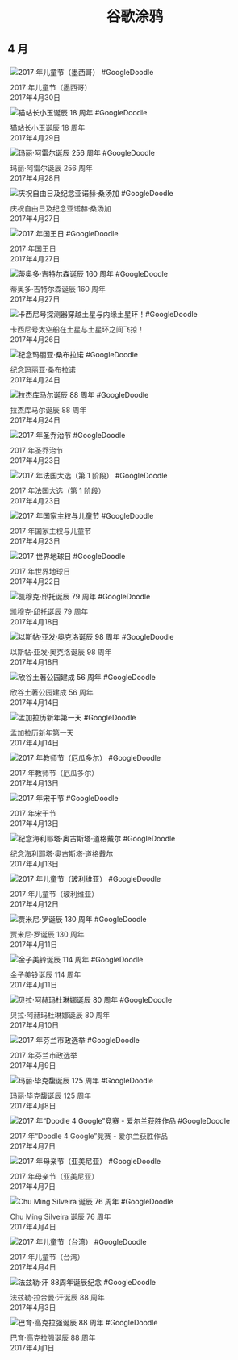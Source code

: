 
<h1 align="center"> 谷歌涂鸦 </h1>




## 4 月

<div class="image">


<img src="https://lh3.googleusercontent.com/POsH-uGyipWg0oKOUks0SyZM8IR6Uso_X9FGdh1Ja_8QPlkvKXEQVBdPJweGKa4z1uoaFsLp7QCUo5wqlWbT9EHRPUeMJ45wR55SseA" alt="2017 年儿童节（墨西哥） #GoogleDoodle" style="margin: 5px"/>
<div class="info" style="font-size: 14px; color:#333333; margin:5px"><div class="title">2017 年儿童节（墨西哥）</div><div class="date">2017年4月30日</div></div>

<img src="https://lh3.googleusercontent.com/wyeF_2wwEDE_ln_ZBDbWYHMFkfhFCHZuXG68UBqCrJEMdHmzG7bOuVJFfKYfK96FgpyO98XDNdkko4vEoXC2EpZYu_HA7jtQd7N9fPmc" alt="猫站长小玉诞辰 18 周年 #GoogleDoodle" style="margin: 5px"/>
<div class="info" style="font-size: 14px; color:#333333; margin:5px"><div class="title">猫站长小玉诞辰 18 周年</div><div class="date">2017年4月29日</div></div>

<img src="https://lh3.googleusercontent.com/t4WMbXp6qSY6HpL1zl0hJPSb_xxTMoMgFrroTK0x74oLgE_3KNXmUEpP-HEtQBJG94j0Z5d7mKXBciqUjWPTWFZ-BinIIPsV0dFOxUw" alt="玛丽·阿雷尔诞辰 256 周年 #GoogleDoodle" style="margin: 5px"/>
<div class="info" style="font-size: 14px; color:#333333; margin:5px"><div class="title">玛丽·阿雷尔诞辰 256 周年</div><div class="date">2017年4月28日</div></div>

<img src="https://lh3.googleusercontent.com/ZFw2I3lbEu-NidMSMpNhH1w2vvgY70J9yapFsLXlBKQj49N1xaSaVh_nOp_7s0jc_QU7iopFfEmh7kVN4ASdsjDts08ndSmGGi00imvP" alt="庆祝自由日及纪念亚诺赫·桑汤加 #GoogleDoodle" style="margin: 5px"/>
<div class="info" style="font-size: 14px; color:#333333; margin:5px"><div class="title">庆祝自由日及纪念亚诺赫·桑汤加</div><div class="date">2017年4月27日</div></div>

<img src="https://lh3.googleusercontent.com/6KS2YSCa0X_c-CGPnOGRUWXzxGBf-YMGt6uOKs94G6IJlKI7UMbCDdcGwnTnMEa51ZpSLcM58kGq_oAT7OJaohEEO38SMZa2qZe3hxic" alt="2017 年国王日 #GoogleDoodle" style="margin: 5px"/>
<div class="info" style="font-size: 14px; color:#333333; margin:5px"><div class="title">2017 年国王日</div><div class="date">2017年4月27日</div></div>

<img src="https://lh3.googleusercontent.com/82zrU9lQzKHQRAKt6bv9mgmC6FOQisKvHqXfgLvmiZVSVOLVk-6Jh5A5C_kvPiG84kJ2qUTk6Ns-VCRmwLZpLkdzsi2g1C9n0dfOiIj00A" alt="蒂奥多·吉特尔森诞辰 160 周年 #GoogleDoodle" style="margin: 5px"/>
<div class="info" style="font-size: 14px; color:#333333; margin:5px"><div class="title">蒂奥多·吉特尔森诞辰 160 周年</div><div class="date">2017年4月27日</div></div>

<img src="https://lh3.googleusercontent.com/iO-oXhaer_m3Q7DzL9cOO_P3_h1OL_A6vnvVcGC1h5cpoHq3McdY-OC-n1fvKqm6a7datRIPTSxQxLAsbLCWdWNAyF2SXYmXpSNKyg2Y" alt="卡西尼号探测器穿越土星与内缘土星环！#GoogleDoodle" style="margin: 5px"/>
<div class="info" style="font-size: 14px; color:#333333; margin:5px"><div class="title">卡西尼号太空船在土星与土星环之间飞掠！</div><div class="date">2017年4月26日</div></div>

<img src="https://lh3.googleusercontent.com/dBF30e9NmGPL408p_FsEyr95HFIQd3P3XFRZzSvh4dGn5ggKpuTNP5YLwhw5mPB2BWpb0C5axWI9q0KiFq8b-Jk_0fZrt5h0mZvwCup8" alt="纪念玛丽亚·桑布拉诺 #GoogleDoodle" style="margin: 5px"/>
<div class="info" style="font-size: 14px; color:#333333; margin:5px"><div class="title">纪念玛丽亚·桑布拉诺</div><div class="date">2017年4月24日</div></div>

<img src="https://lh3.googleusercontent.com/5C-R5cyE219kI36MdME8ljcMiuz_2DjVb4DZodU_ueku4r3yHF39M1WdiTuhIGOcBMtMVk2hePg7VKSTZbeJ2MAwlSzjpL57kfzuHobpww" alt="拉杰库马尔诞辰 88 周年 #GoogleDoodle" style="margin: 5px"/>
<div class="info" style="font-size: 14px; color:#333333; margin:5px"><div class="title">拉杰库马尔诞辰 88 周年</div><div class="date">2017年4月24日</div></div>

<img src="https://lh3.googleusercontent.com/_mgsFZvgs6TLkQsX0ctrWTIpHgCHfVXry44qlnuMMMeFpNzOWFWgA7G2fIt7XWAllc1a4lRMQnb66cnYzHaeULEWbDcZGv35WeGNyk8" alt="2017 年圣乔治节 #GoogleDoodle" style="margin: 5px"/>
<div class="info" style="font-size: 14px; color:#333333; margin:5px"><div class="title">2017 年圣乔治节</div><div class="date">2017年4月23日</div></div>

<img src="https://lh3.googleusercontent.com/IrDcXBSx0-5zrhgjmu2fbx1rVA2KjhRcXChIKNrO0jbHHmw5QRoZV5DjrTcRmb_5-wCFFd1uFMArcPdi0GeF96jH1_cvykcZt0s-l78E" alt="2017 年法国大选（第 1 阶段） #GoogleDoodle" style="margin: 5px"/>
<div class="info" style="font-size: 14px; color:#333333; margin:5px"><div class="title">2017 年法国大选（第 1 阶段）</div><div class="date">2017年4月23日</div></div>

<img src="https://lh3.googleusercontent.com/J7WzJ7HNT8dRwVs8uXL-6ZJDMFmrtJkHTfyf9vWz0V62Vqowu620Q6s3nzTb5_onQ5fo544ti9hhtfWA-xJnY9oFV0sCep6dXibobKohjA" alt="2017 年国家主权与儿童节 #GoogleDoodle" style="margin: 5px"/>
<div class="info" style="font-size: 14px; color:#333333; margin:5px"><div class="title">2017 年国家主权与儿童节</div><div class="date">2017年4月23日</div></div>

<img src="https://lh3.googleusercontent.com/3wo2eAoQjWugRjphOfgsouQHv7Sp5adkh3q1MkZmyIPBgCPbq_Y7WN7KEifoghBLx_vxFGfd9TEaounoeaecd5y9TXpOuwUH6948_Aey" alt="2017 世界地球日 #GoogleDoodle" style="margin: 5px"/>
<div class="info" style="font-size: 14px; color:#333333; margin:5px"><div class="title">2017 年世界地球日</div><div class="date">2017年4月22日</div></div>

<img src="https://lh3.googleusercontent.com/US9STIIZR6Ey-TkIg1q77oLnIDANWKEJK9kggfi8Cl914R80QJcszYzsfkpclbf_9wNfrsWjsg4DU411hzGv2ZYvgatMHa7u-gNcUpg-" alt="凯穆克·邱托诞辰 79 周年 #GoogleDoodle" style="margin: 5px"/>
<div class="info" style="font-size: 14px; color:#333333; margin:5px"><div class="title">凯穆克·邱托诞辰 79 周年</div><div class="date">2017年4月18日</div></div>

<img src="https://lh3.googleusercontent.com/tCyn3EgSycDNn4-USyb1PhhvqbFb_kYtGE9aBCAqEFfetS9cdB8U6R6wrT8M4AcIirXc0mvpBwd8TvFCka4NEuwC7PSIYvogpEjfmxP9QQ" alt="以斯帖·亚发·奥克洛诞辰 98 周年 #GoogleDoodle" style="margin: 5px"/>
<div class="info" style="font-size: 14px; color:#333333; margin:5px"><div class="title">以斯帖·亚发·奥克洛诞辰 98 周年</div><div class="date">2017年4月18日</div></div>

<img src="https://lh3.googleusercontent.com/AoJ5a_x5uwiM2aC8hOIeOjnV-wo1jkO74SLhMmFrpQ7gYkmuodBXgnUDw9o_Sr-Qtxf9LUyDub7vbETc3c1e_va4SnpKwLaBn2vTLG7T" alt="欣谷土著公园建成 56 周年 #GoogleDoodle" style="margin: 5px"/>
<div class="info" style="font-size: 14px; color:#333333; margin:5px"><div class="title">欣谷土著公园建成 56 周年</div><div class="date">2017年4月14日</div></div>

<img src="https://lh3.googleusercontent.com/byfNB_LxCmlIx1loqUNUwQNSFIjRKYnOoscqB_NH_loIuFzxr1ifbIQ-4jawU1n5MRE_e3yf2UbPRWM7he9ORwhPdLW-tc9sIKxjlsw" alt="孟加拉历新年第一天 #GoogleDoodle" style="margin: 5px"/>
<div class="info" style="font-size: 14px; color:#333333; margin:5px"><div class="title">孟加拉历新年第一天</div><div class="date">2017年4月14日</div></div>

<img src="https://lh3.googleusercontent.com/Q10sRSPWkGFO8t7JSFT67OP4JS47oxJAt0DU0fOK2yLCDxdfvMF6jP5jjqUZb3Le_5OLZEFmPLtFyibwfRxnXZ8fySM-xf7NGFPrsOok" alt="2017 年教师节（厄瓜多尔） #GoogleDoodle" style="margin: 5px"/>
<div class="info" style="font-size: 14px; color:#333333; margin:5px"><div class="title">2017 年教师节（厄瓜多尔）</div><div class="date">2017年4月13日</div></div>

<img src="https://lh3.googleusercontent.com/wvVQk92m28LTkfSze7CZcx-6kpjv7mgHksOxjBM1zROw-OKs-RpuGTYWLaZvp1C73MwSW98s1Wfzj58F6WJhlOF7EeG7d2cnAZElEfZY" alt="2017 年宋干节 #GoogleDoodle" style="margin: 5px"/>
<div class="info" style="font-size: 14px; color:#333333; margin:5px"><div class="title">2017 年宋干节</div><div class="date">2017年4月13日</div></div>

<img src="https://lh3.googleusercontent.com/mDb1vgyEz1As2tROzfewmgutzjR5PGrIq9jT6lGYCe6aVyzd6pMBKWJu2wSFIdRzd9Ye1RU-u0ur5nJL_Y0Nkl7Fk18RU1jJwKAv56nc" alt="纪念海利耶塔·奥古斯塔·道格戴尔 #GoogleDoodle" style="margin: 5px"/>
<div class="info" style="font-size: 14px; color:#333333; margin:5px"><div class="title">纪念海利耶塔·奥古斯塔·道格戴尔</div><div class="date">2017年4月13日</div></div>

<img src="https://lh3.googleusercontent.com/7Kel1409dsgwqB7zD8YXAtMPmf061W1ia2gMSsLLTcj9MNiLWiwHlOxRRS5BORH9KRjHpzXdoksTjf3vmIcGv2f06ORYWHNuK5tqqZac" alt="2017 年儿童节（玻利维亚） #GoogleDoodle" style="margin: 5px"/>
<div class="info" style="font-size: 14px; color:#333333; margin:5px"><div class="title">2017 年儿童节（玻利维亚）</div><div class="date">2017年4月12日</div></div>

<img src="https://lh3.googleusercontent.com/D1OOaQ7a3BWvokU_yDa9pR4qpdRtkWkd4HF0ij_9h0uj1QPkbc_11wAtYKdTL72kjS3Qe3zheQCH1flCNq74vrHl9pMIs6U6n1G2IwRDgg" alt="贾米尼·罗诞辰 130 周年 #GoogleDoodle" style="margin: 5px"/>
<div class="info" style="font-size: 14px; color:#333333; margin:5px"><div class="title">贾米尼·罗诞辰 130 周年</div><div class="date">2017年4月11日</div></div>

<img src="https://lh3.googleusercontent.com/HEJWekpPtY4_vWBir7W--zK3FW4IoILqDBlfXznsXhl2QsOr4473YT5xIlbxUar2754AaSoWFMqDApMjDI4DY1ZApoynuH-By0JPA_0" alt="金子美铃诞辰 114 周年 #GoogleDoodle" style="margin: 5px"/>
<div class="info" style="font-size: 14px; color:#333333; margin:5px"><div class="title">金子美铃诞辰 114 周年</div><div class="date">2017年4月11日</div></div>

<img src="https://lh3.googleusercontent.com/3b3kb1GxeJ2bYI0cRtIqrqdcOQXp1KioLxE3yAIUiKu0LXxqX92wHahhMWwwrJ74FpHwlhOzqJWRRMXpHbKjbFKLii6iRE6SrTwHeiWi" alt="贝拉·阿赫玛杜琳娜诞辰 80 周年 #GoogleDoodle" style="margin: 5px"/>
<div class="info" style="font-size: 14px; color:#333333; margin:5px"><div class="title">贝拉·阿赫玛杜琳娜诞辰 80 周年</div><div class="date">2017年4月10日</div></div>

<img src="https://lh3.googleusercontent.com/9u3v08kjmfMRx1PqLC5YFZOwqZZSJYrTXD7RGi3UpgxsQQX7-oNWUWoAym9dE-Y_1zi8WRPnCNfICjRofuY8l0c4UxQtMF5_955IA_w" alt="2017 年芬兰市政选举 #GoogleDoodle" style="margin: 5px"/>
<div class="info" style="font-size: 14px; color:#333333; margin:5px"><div class="title">2017 年芬兰市政选举</div><div class="date">2017年4月9日</div></div>

<img src="https://lh3.googleusercontent.com/5Hqsc44eWt0XYg73Uenrmak0Fn9w-plORSGiLXYaY8CqmYxHel15vmBFx9UzEOkNEfjaBlT9kp2NfcqMqAvKQhen6lqq-oQSSHFUTUOgQw" alt="玛丽·毕克馥诞辰 125 周年 #GoogleDoodle" style="margin: 5px"/>
<div class="info" style="font-size: 14px; color:#333333; margin:5px"><div class="title">玛丽·毕克馥诞辰 125 周年</div><div class="date">2017年4月8日</div></div>

<img src="https://lh3.googleusercontent.com/WbZiQlZav0XFg8gXQkQzmaM94ZWaA5AHGfOxmALWVL7UKWj8Mlrbe-slgrp02iLGAog1oTV9WH__Wf0GkVI9Q7M0rOu7v-IXykCcLF0" alt="2017 年“Doodle 4 Google”竞赛 - 爱尔兰获胜作品 #GoogleDoodle" style="margin: 5px"/>
<div class="info" style="font-size: 14px; color:#333333; margin:5px"><div class="title">2017 年“Doodle 4 Google”竞赛 - 爱尔兰获胜作品</div><div class="date">2017年4月7日</div></div>

<img src="https://lh3.googleusercontent.com/m-fBy2kaNxH26CAZk5urufvvLSf82cF-FoP9khHReibq7XYz5gSjUfQAYd6_cF3VvMf8cCgkOTGGKRRL3rrnIuYpPH3v9Q4uhOEfSZ9b" alt="2017 年母亲节（亚美尼亚） #GoogleDoodle" style="margin: 5px"/>
<div class="info" style="font-size: 14px; color:#333333; margin:5px"><div class="title">2017 年母亲节（亚美尼亚）</div><div class="date">2017年4月7日</div></div>

<img src="https://lh3.googleusercontent.com/fkwsp0yXWYPv7fuaf-41k82QeMYK-jFqMFDgGPq-7iOfJZog2dMCw57QeLZRp_mJPHjNhxgcXbX_2XRTP8A_aJOLSBpvSnswUBZi-Ko0" alt="Chu Ming Silveira 诞辰 76 周年 #GoogleDoodle" style="margin: 5px"/>
<div class="info" style="font-size: 14px; color:#333333; margin:5px"><div class="title">Chu Ming Silveira 诞辰 76 周年</div><div class="date">2017年4月4日</div></div>

<img src="https://lh3.googleusercontent.com/TLO0C9WeSm9Ck4RLuSxlGGleKDbI3Hk67dnBFOkJEjRCCYW7Z2iUUGITJUrYrMk2LA2NSXxQvXGVbRsMxZIkaiUjv4Lf9l4b4fyhe_I" alt="2017 年儿童节（台湾） #GoogleDoodle" style="margin: 5px"/>
<div class="info" style="font-size: 14px; color:#333333; margin:5px"><div class="title">2017 年儿童节（台湾）</div><div class="date">2017年4月4日</div></div>

<img src="https://lh3.googleusercontent.com/7Y0IGkCAgOxmri4PDAaH2s9RLmQkB0KsCRchNPT-fM8EnmbEi0Pr8gN94zQTbysIGozzwCf5WLtXStlfUQLkhwwnYeAAdL5w2egDOwDTvw" alt="法兹勒·汗 88周年诞辰纪念 #GoogleDoodle" style="margin: 5px"/>
<div class="info" style="font-size: 14px; color:#333333; margin:5px"><div class="title">法兹勒·拉合曼·汗诞辰 88 周年</div><div class="date">2017年4月3日</div></div>

<img src="https://lh3.googleusercontent.com/JLlzxJKZy-x-WudsDQF0h8AEpoJYqKK5_5JdWH4eZ73MhjEgwaLguDp-etHpXbTUmVhhfaM8ef7HhQ3VcDThmnv8CaHY0U63nj3omQVM" alt="巴育·高克拉强诞辰 88 周年 #GoogleDoodle" style="margin: 5px"/>
<div class="info" style="font-size: 14px; color:#333333; margin:5px"><div class="title">巴育·高克拉强诞辰 88 周年</div><div class="date">2017年4月1日</div></div>

</div>








